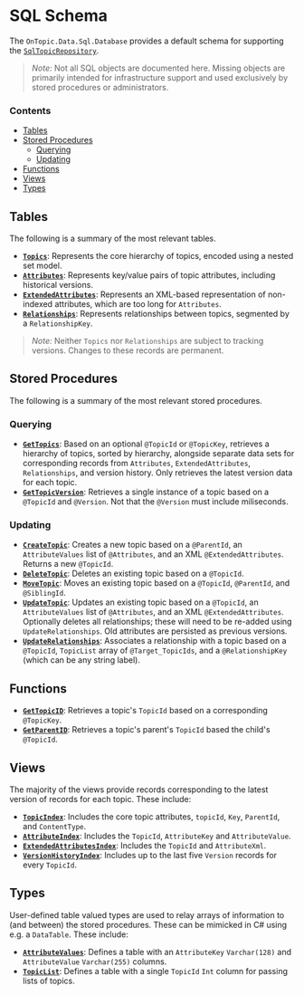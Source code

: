 # SQL Schema
The `OnTopic.Data.Sql.Database` provides a default schema for supporting the [`SqlTopicRepository`](../OnTopic.Data.Sql).

> *Note:* Not all SQL objects are documented here. Missing objects are primarily intended for infrastructure support and used exclusively by stored procedures or administrators.

### Contents
- [Tables](#tables)
- [Stored Procedures](#stored-procedures)
  - [Querying](#querying)
  - [Updating](#updating)
- [Functions](#functions)
- [Views](#views)
- [Types](#types)

## Tables
The following is a summary of the most relevant tables.
- **[`Topics`](Tables/Topics.sql)**: Represents the core hierarchy of topics, encoded using a nested set model.
- **[`Attributes`](Tables/Attributes.sql)**: Represents key/value pairs of topic attributes, including historical versions.
- **[`ExtendedAttributes`](Tables/ExtendedAttributes.sql)**: Represents an XML-based representation of non-indexed attributes, which are too long for `Attributes`.
- **[`Relationships`](Tables/Relationships.sql)**: Represents relationships between topics, segmented by a `RelationshipKey`.

> *Note:* Neither `Topics` nor `Relationships` are subject to tracking versions. Changes to these records are permanent.

## Stored Procedures
The following is a summary of the most relevant stored procedures.

### Querying
- **[`GetTopics`](Stored%20Procedures/GetTopics.sql)**: Based on an optional `@TopicId` or `@TopicKey`, retrieves a hierarchy of topics, sorted by hierarchy, alongside separate data sets for corresponding records from `Attributes`, `ExtendedAttributes`, `Relationships`, and version history. Only retrieves the latest version data for each topic.
- **[`GetTopicVersion`](Stored%20Procedures/GetTopicVersion.sql)**: Retrieves a single instance of a topic based on a `@TopicId` and `@Version`. Not that the `@Version` must include miliseconds.

### Updating
- **[`CreateTopic`](Stored%20Procedures/CreateTopic.sql)**: Creates a new topic based on a `@ParentId`, an `AttributeValues` list of `@Attributes`, and an XML `@ExtendedAttributes`. Returns a new `@TopicId`.
- **[`DeleteTopic`](Stored%20Procedures/DeleteTopic.sql)**: Deletes an existing topic based on a `@TopicId`.
- **[`MoveTopic`](Stored%20Procedures/MoveTopic.sql)**: Moves an existing topic based on a `@TopicId`, `@ParentId`, and `@SiblingId`.
- **[`UpdateTopic`](Stored%20Procedures/UpdateTopic.sql)**: Updates an existing topic based on a `@TopicId`, an `AttributeValues` list of `@Attributes`, and an XML `@ExtendedAttributes`. Optionally deletes all relationships; these will need to be re-added using `UpdateRelationships`. Old attributes are persisted as previous versions.
- **[`UpdateRelationships`](Stored%20Procedures/UpdateRelationships.sql)**: Associates a relationship with a topic based on a `@TopicId`, `TopicList` array of `@Target_TopicIds`, and a `@RelationshipKey` (which can be any string label).

## Functions
- **[`GetTopicID`](Functions/GetTopicID.sql)**: Retrieves a topic's `TopicId` based on a corresponding `@TopicKey`.
- **[`GetParentID`](Functions/GetParentID.sql)**: Retrieves a topic's parent's `TopicId` based the child's `@TopicId`.

## Views
The majority of the views provide records corresponding to the latest version of records for each topic. These include:
- **[`TopicIndex`](Views/TopicIndex.sql)**: Includes the core topic attributes, `topicId`, `Key`, `ParentId`, and `ContentType`.
- **[`AttributeIndex`](Views/AttributeIndex.sql)**: Includes the `TopicId`, `AttributeKey` and `AttributeValue`.
- **[`ExtendedAttributesIndex`](Views/ExtendedAttributeIndex.sql)**: Includes the `TopicId` and `AttributeXml`.
- **[`VersionHistoryIndex`](Views/VersionHistoryIndex.sql)**: Includes up to the last five `Version` records for every `TopicId`.

## Types
User-defined table valued types are used to relay arrays of information to (and between) the stored procedures. These can be mimicked in C# using e.g. a `DataTable`. These include:
- **[`AttributeValues`](Types/AttributeValues.sql)**: Defines a table with an `AttributeKey` `Varchar(128)` and `AttributeValue` `Varchar(255)` columns.
- **[`TopicList`](Types/TopicList.sql)**: Defines a table with a single `TopicId` `Int` column for passing lists of topics.